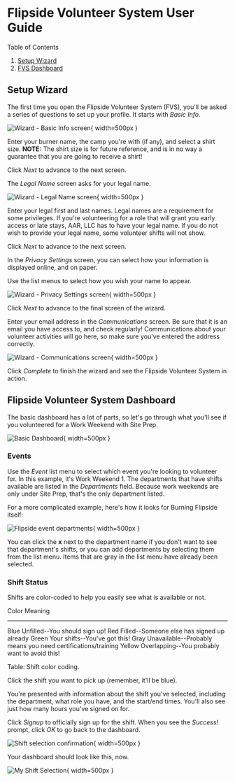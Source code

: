 # Flipside Volunteer System User Guide

Table of Contents

1. [Setup Wizard](#setup-wizard)
2. [FVS Dashboard](#flipside-volunteer-system-dashboard)

## Setup Wizard
The first time you open the Flipside Volunteer System (FVS), you'll be asked a series of questions to set up your profile. It starts with _Basic Info_.

![Wizard - Basic Info screen](images/FlipsideVolunteerWizardBasic.jpg){ width=500px }

Enter your burner name, the camp you're with (if any), and select a shirt size. 
**NOTE:** The shirt size is for future reference, and is in no way a guarantee that you are going to receive a shirt!

Click _Next_ to advance to the next screen.

The _Legal Name_ screen asks for your legal name. 

![Wizard - Legal Name screen](images/FlipsideVolunteerWizardLegal.jpg){ width=500px }

Enter your legal first and last names. Legal names are a requirement for some privileges. If you're volunteering for a role that will grant you early access or late stays, AAR, LLC has to have your legal name. If you do not wish to provide your legal name, some volunteer shifts will not show. 

Click _Next_ to advance to the next screen.

In the _Privacy Settings_ screen, you can select how your information is displayed online, and on paper. 

Use the list menus to select how you wish your name to appear. 

![Wizard - Privacy Settings screen](images/FlipsideVolunteerWizardPrivacy.jpg){ width=500px }

Click _Next_ to advance to the final screen of the wizard.

Enter your email address in the _Communications_ screen. Be sure that it is an email you have access to, and check regularly! Communications about your volunteer activities will go here, so make sure you've entered the address correctly.

![Wizard - Communications screen](images/FlipsideVolunteerWizardComms.jpg){ width=500px }

Click _Complete_ to finish the wizard and see the Flipside Volunteer System in action.

## Flipside Volunteer System Dashboard
The basic dashboard has a lot of parts, so let's go through what you'll see if you volunteered for a Work Weekend with Site Prep.

![Basic Dashboard](images/BasicDashboard.jpg){ width=500px }

### Events
Use the _Event_ list menu to select which event you're looking to volunteer for. In this example, it's Work Weekend 1.
The departments that have shifts available are listed in the _Departments_ field. Because work weekends are only under Site Prep, that's the only department listed. 

For a more complicated example, here's how it looks for Burning Flipside itself:

![Flipside event departments](images/SafetyShifts.jpg){ width=500px }

You can click the **x** next to the department name if you don't want to see that department's shifts, or you can add departments by selecting them from the list menu. Items that are gray in the list menu have already been selected. 

### Shift Status
Shifts are color-coded to help you easily see what is available or not. 

Color   Meaning
-----   --------
Blue    Unfilled--You should sign up!
Red     Filled--Someone else has signed up already
Green   Your shifts--You've got this!
Gray    Unavailable--Probably means you need certifications/training
Yellow  Overlapping--You probably want to avoid this!

Table: Shift color coding.

Click the shift you want to pick up (remember, it'll be blue). 

You're presented with information about the shift you've selected, including the department, what role you have, and the start/end times. You'll also see just how many hours you've signed on for.

Click _Signup_ to officially sign up for the shift. When you see the _Success!_ prompt, click _OK_ to go back to the dashboard.

![Shift selection confirmation](images/Success.jpg){ width=500px }

Your dashboard should look like this, now.

![My Shift Selection](images/Mine.jpg){ width=500px }
